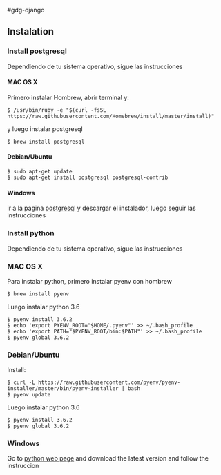 #gdg-django

## Instalation

### Install postgresql

Dependiendo de tu sistema operativo, sigue las instrucciones

#### MAC OS X
Primero instalar Hombrew, abrir terminal y:

```
$ /usr/bin/ruby -e "$(curl -fsSL https://raw.githubusercontent.com/Homebrew/install/master/install)"
```

y luego instalar postgresql

```
$ brew install postgresql
```

#### Debian/Ubuntu

```
$ sudo apt-get update
$ sudo apt-get install postgresql postgresql-contrib
```

#### Windows

ir a la pagina [postgresql](https://www.postgresql.org/download/windows/) y descargar el instalador, luego seguir las instrucciones

### Install python

Dependiendo de tu sistema operativo, sigue las instrucciones

### MAC OS X
Para instalar python, primero instalar pyenv con hombrew

```
$ brew install pyenv
```

Luego instalar python 3.6
```
$ pyenv install 3.6.2
$ echo 'export PYENV_ROOT="$HOME/.pyenv"' >> ~/.bash_profile
$ echo 'export PATH="$PYENV_ROOT/bin:$PATH"' >> ~/.bash_profile
$ pyenv global 3.6.2
```

### Debian/Ubuntu

Install:

```
$ curl -L https://raw.githubusercontent.com/pyenv/pyenv-installer/master/bin/pyenv-installer | bash
$ pyenv update
```

Luego instalar python 3.6
```
$ pyenv install 3.6.2
$ pyenv global 3.6.2
```


### Windows
Go to [python web page](https://www.python.org/) and download the latest version and follow the instruccion

